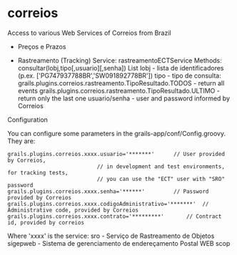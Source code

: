 correios
========

Access to various Web Services of Correios from Brazil 

- Preços e Prazos


- Rastreamento (Tracking)
Service: rastreamentoECTService
Methods:
	consultar(lobj,tipo[,usuario][,senha])
	List<String> lobj - lista de identificadores (p.ex. ['PG747937788BR','SW091892778BR'])
	tipo - tipo de consulta:
		grails.plugins.correios.rastreamento.TipoResultado.TODOS - return all events
		grails.plugins.correios.rastreamento.TipoResultado.ULTIMO - return only the last one
	usuario/senha - user and password informed by Correios 

Configuration

You can configure some parameters in the grails-app/conf/Config.groovy. They are:


	grails.plugins.correios.xxxx.usuario='*******' 		// User provided by Correios, 
								// in development and test environments, for tracking tests, 
								// you can use the "ECT" user with "SRO" password
	grails.plugins.correios.xxxx.senha='******'			// Password provided by Correios
	grails.plugins.correios.xxxx.codigoAdministrativo='*******'  // Administrative code, provided by Correios
	grails.plugins.correios.xxxx.contrato='*********'		// Contract id, provided by correios


Where 'xxxx' is the service:
	sro - Serviço de Rastreamento de Objetos
	sigepweb - Sistema de gerenciamento de endereçamento Postal WEB
	scop
	
